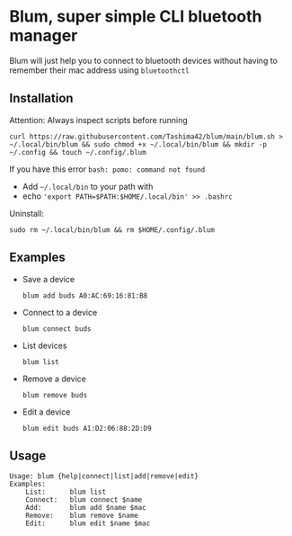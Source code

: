 # Blum, super simple CLI bluetooth manager
Blum will just help you to connect to bluetooth devices without having to remember their mac address using `bluetoothctl`

## Installation
Attention: Always inspect scripts before running

```
curl https://raw.githubusercontent.com/Tashima42/blum/main/blum.sh > ~/.local/bin/blum && sudo chmod +x ~/.local/bin/blum && mkdir -p ~/.config && touch ~/.config/.blum
```
If you have this error `bash: pomo: command not found`
  * Add `~/.local/bin` to your path with
  * echo `'export PATH=$PATH:$HOME/.local/bin' >> .bashrc`

Uninstall:
```
sudo rm ~/.local/bin/blum && rm $HOME/.config/.blum
```


## Examples
* Save a device
  ```
  blum add buds A0:AC:69:16:81:B8
  ```
* Connect to a device
  ```
  blum connect buds
  ```
* List devices
  ```
  blum list
  ```
* Remove a device
  ```
  blum remove buds
  ```
* Edit a device
  ```
  blum edit buds A1:D2:06:88:2D:D9
  ```

## Usage
```
Usage: blum {help|connect|list|add|remove|edit}
Examples:
    List:      blum list
    Connect:   blum connect $name
    Add:       blum add $name $mac
    Remove:    blum remove $name
    Edit:      blum edit $name $mac
```
